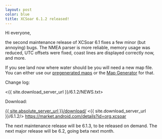 ```yaml
---
layout: post
color: blue
title: XCSoar 6.1.2 released!
---
```

Hi everyone,

the second maintenance release of XCSoar 6.1 fixes a few minor (but
annoying) bugs.  The NMEA parser is more reliable, memory usage was
reduced, UTC offsets were fixed, coast lines are displayed correctly
now, and more.

If you see land now where water should be you will need a new map file.
You can either use our [pregenerated maps](/download/data.html) or the
[Map Generator](http://mapgen.xcsoar.org) for that.

Change log:

 <{{ site.download_server_url }}/6.1.2/NEWS.txt>

Download:

 [{{ site.absolute_server_url }}/download/](/download/)
 <{{ site.download_server_url }}/6.1.2/>
 <https://market.android.com/details?id=org.xcsoar>

The next maintenance release will be 6.1.3, to be released on demand.
The next major release will be 6.2, going beta next month.

